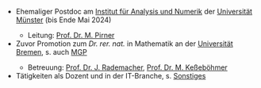 <ul>
<li>Ehemaliger Postdoc am <a href="https://www.uni-muenster.de/AMM/institute.shtml">Institut für Analysis und Numerik</a> der <a href="https://www.uni-muenster.de/de/">Universität Münster</a> (bis Ende Mai 2024)</li>
<ul>
<li>Leitung: <a href="https://www.uni-muenster.de/AMM/Pirner/index.shtml">Prof. Dr. M. Pirner</a></li>
</ul> 
<li>Zuvor Promotion zum <i>Dr. rer. nat.</i> in Mathematik an der <a href="https://www.uni-bremen.de/">Universität Bremen</a>, s. auch <a href="https://www.mathgenealogy.org/id.php?id=277103">MGP</a></li>
<ul>
<li>Betreuung: <a href="https://www.math.uni-hamburg.de/forschung/bereiche/am/ang-dynamische-systeme/personen/rademacher-jens.html">Prof. Dr. J. Rademacher</a>, <a href="https://www.uni-bremen.de/dynsys/members/prof-dr-marc-kesseboehmer">Prof. Dr. M. Keßeböhmer</a></li>
</ul>
<li>Tätigkeiten als Dozent und in der IT-Branche, s. <a href="https://www.dulbrich.de/#Sonstiges">Sonstiges</a></li>
</ul>





 






